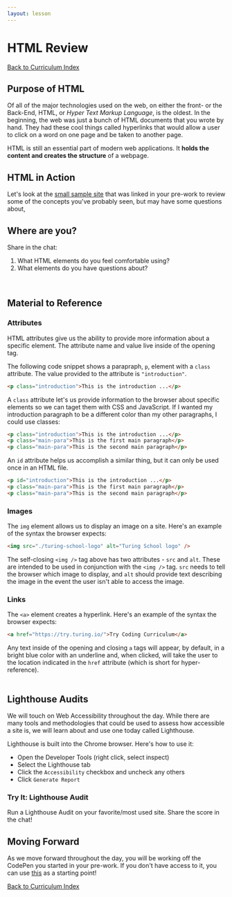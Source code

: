 ```yaml
---
layout: lesson
---
```


# HTML Review

<a href="../">Back to Curriculum Index</a>

## Purpose of HTML

Of all of the major technologies used on the web, on either the front- or the Back-End, HTML, or _Hyper Text Markup Language_, is the oldest. In the beginning, the web was just a bunch of HTML documents that you wrote by hand. They had these cool things called hyperlinks that would allow a user to click on a word on one page and be taken to another page.

HTML is still an essential part of modern web applications. It **holds the content and creates the structure** of a webpage.

## HTML in Action

Let's look at the [small sample site](https://codepen.io/turing-school/pen/ZEGRGde) that was linked in your pre-work to review some of the concepts you've probably seen, but may have some questions about,

## Where are you? 

Share in the chat:
1. What HTML elements do you feel comfortable using?
2. What elements do you have questions about?

<br>

## Material to Reference

### Attributes

HTML attributes give us the ability to provide more information about a specific element. The attribute name and value live inside of the opening tag.

The following code snippet shows a parapraph, `p`, element with a `class` attribute. The value provided to the attribute is `"introduction"`.

```html
<p class="introduction">This is the introduction ...</p>
```

A `class` attribute let's us provide information to the browser about specific elements so we can taget them with CSS and JavaScript. If I wanted my introduction paragraph to be a different color than my other paragraphs, I could use classes:

```html
<p class="introduction">This is the introduction ...</p>
<p class="main-para">This is the first main paragraph</p>
<p class="main-para">This is the second main paragraph</p>
```

An `id` attribute helps us accomplish a similar thing, but it can only be used once in an HTML file. 

```html
<p id="introduction">This is the introduction ...</p>
<p class="main-para">This is the first main paragraph</p>
<p class="main-para">This is the second main paragraph</p>
```

### Images

The `img` element allows us to display an image on a site. Here's an example of the syntax the browser expects:

```html
<img src="./turing-school-logo" alt="Turing School logo" />
```

The self-closing `<img />` tag above has two attributes - `src` and `alt`. These are intended to be used in conjunction with the `<img />` tag. `src` needs to tell the browser which image to display, and `alt` should provide text describing the image in the event the user isn't able to access the image.

### Links

The `<a>` element creates a hyperlink. Here's an example of the syntax the browser expects:

```html
<a href="https://try.turing.io/">Try Coding Curriculum</a>
```

Any text inside of the opening and closing `a` tags will appear, by default, in a bright blue color with an underline and, when clicked, will take the user to the location indicated in the `href` attribute (which is short for hyper-reference). 
<br>
<br>

## Lighthouse Audits

We will touch on Web Accessibility throughout the day. While there are many tools and methodologies that could be used to assess how accessible a site is, we will learn about and use one today called Lighthouse.

Lighthouse is built into the Chrome browser. Here's how to use it:
- Open the Developer Tools (right click, select inspect)
- Select the Lighthouse tab
- Click the `Accessibility` checkbox and uncheck any others
- Click `Generate Report`

<div class="try-it-new">
  <h3>Try It: Lighthouse Audit</h3>
  <p>Run a Lighthouse Audit on your favorite/most used site. Share the score in the chat!</p>
</div>

## Moving Forward

As we move forward throughout the day, you will be working off the CodePen you started in your pre-work. If you don't have access to it, you can use [this]() as a starting point!

<a href="../">Back to Curriculum Index</a>
